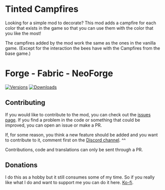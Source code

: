 # Tinted Campfires

Looking for a simple mod to decorate? This mod adds a campfire for each color that exists in the game so that you can use them with the color that you like the most!

The campfires added by the mod work the same as the ones in the vanilla game. (Except for the interaction the bees have with the Campfires from the base game.)

# Forge - Fabric - NeoForge

[![Versions](https://cf.way2muchnoise.eu/versions/479516.svg)](https://www.curseforge.com/minecraft/mc-mods/tinted-campfires) [![Downloads](http://cf.way2muchnoise.eu/full_479516_downloads.svg)](https://www.curseforge.com/minecraft/mc-mods/tinted-campfires)

## Contributing

If you would like to contribute to the mod, you can check out the [issues page](https://github.com/Cozary/tinted-campfires/issues). If you find a problem in the code or something that could be improved, you can open an issue or make a PR.

If, for some reason, you think a new feature should be added and you want to contribute to it, comment first on the [Discord channel](https://discord.com/invite/eGWSpyDyty). ^^

Contributions, code and translations can only be sent through a PR.

## Donations

I do this as a hobby but it still consumes some of my time. So if you really like what I do and want to support me you can do it here. [Ko-fi](https://ko-fi.com/cozary).